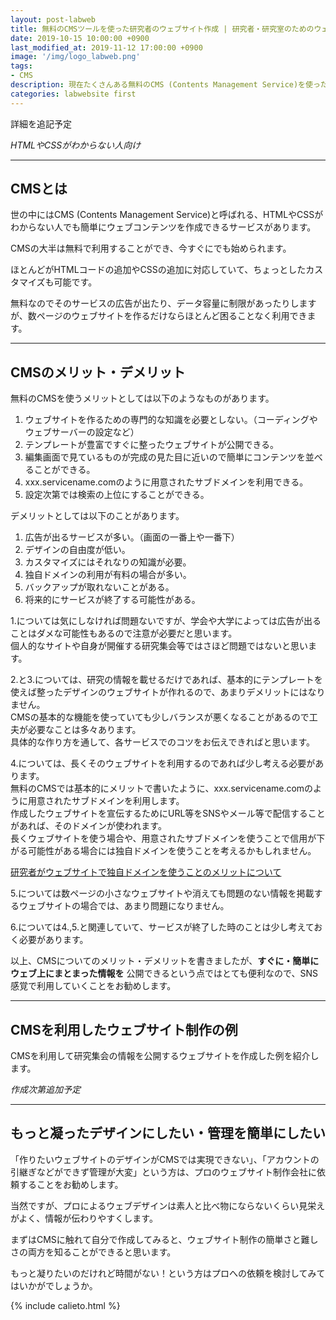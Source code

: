 ```yaml
---
layout: post-labweb
title: 無料のCMSツールを使った研究者のウェブサイト作成 | 研究者・研究室のためのウェブサイト制作
date: 2019-10-15 10:00:00 +0900
last_modified_at: 2019-11-12 17:00:00 +0900
image: '/img/logo_labweb.png'
tags:
- CMS
description: 現在たくさんある無料のCMS (Contents Management Service)を使った研究者のためのウェブサイト作成について。
categories: labwebsite first
---
```


詳細を追記予定

*HTMLやCSSがわからない人向け*

___

## CMSとは

世の中にはCMS (Contents Management Service)と呼ばれる、HTMLやCSSがわからない人でも簡単にウェブコンテンツを作成できるサービスがあります。

CMSの大半は無料で利用することができ、今すぐにでも始められます。

ほとんどがHTMLコードの追加やCSSの追加に対応していて、ちょっとしたカスタマイズも可能です。

無料なのでそのサービスの広告が出たり、データ容量に制限があったりしますが、数ページのウェブサイトを作るだけならほとんど困ることなく利用できます。

___

## CMSのメリット・デメリット

無料のCMSを使うメリットとしては以下のようなものがあります。

1. ウェブサイトを作るための専門的な知識を必要としない。（コーディングやウェブサーバーの設定など）
2. テンプレートが豊富ですぐに整ったウェブサイトが公開できる。
3. 編集画面で見ているものが完成の見た目に近いので簡単にコンテンツを並べることができる。
4. xxx.servicename.comのように用意されたサブドメインを利用できる。
5. 設定次第では検索の上位にすることができる。

デメリットとしては以下のことがあります。

1. 広告が出るサービスが多い。（画面の一番上や一番下）
2. デザインの自由度が低い。
3. カスタマイズにはそれなりの知識が必要。
4. 独自ドメインの利用が有料の場合が多い。
5. バックアップが取れないことがある。
6. 将来的にサービスが終了する可能性がある。

1.については気にしなければ問題ないですが、学会や大学によっては広告が出ることはダメな可能性もあるので注意が必要だと思います。  
個人的なサイトや自身が開催する研究集会等ではさほど問題ではないと思います。

2.と3.については、研究の情報を載せるだけであれば、基本的にテンプレートを使えば整ったデザインのウェブサイトが作れるので、あまりデメリットにはなりません。  
CMSの基本的な機能を使っていても少しバランスが悪くなることがあるので工夫が必要なことは多々あります。  
具体的な作り方を通して、各サービスでのコツをお伝えできればと思います。

4.については、長くそのウェブサイトを利用するのであれば少し考える必要があります。  
無料のCMSでは基本的にメリットで書いたように、xxx.servicename.comのように用意されたサブドメインを利用します。  
作成したウェブサイトを宣伝するためにURL等をSNSやメール等で配信することがあれば、そのドメインが使われます。  
長くウェブサイトを使う場合や、用意されたサブドメインを使うことで信用が下がる可能性がある場合には独自ドメインを使うことを考えるかもしれません。  

[研究者がウェブサイトで独自ドメインを使うことのメリットについて]()

5.については数ページの小さなウェブサイトや消えても問題のない情報を掲載するウェブサイトの場合では、あまり問題になりません。

6.については4.,5.と関連していて、サービスが終了した時のことは少し考えておく必要があります。

以上、CMSについてのメリット・デメリットを書きましたが、**すぐに・簡単にウェブ上にまとまった情報を** 公開できるという点ではとても便利なので、SNS感覚で利用していくことをお勧めします。

___

## CMSを利用したウェブサイト制作の例

CMSを利用して研究集会の情報を公開するウェブサイトを作成した例を紹介します。

*作成次第追加予定*

___

## もっと凝ったデザインにしたい・管理を簡単にしたい

「作りたいウェブサイトのデザインがCMSでは実現できない」、「アカウントの引継ぎなどができず管理が大変」という方は、プロのウェブサイト制作会社に依頼することをお勧めします。

当然ですが、プロによるウェブデザインは素人と比べ物にならないくらい見栄えがよく、情報が伝わりやすくします。

まずはCMSに触れて自分で作成してみると、ウェブサイト制作の簡単さと難しさの両方を知ることができると思います。

もっと凝りたいのだけれど時間がない！という方はプロへの依頼を検討してみてはいかがでしょうか。

{% include calieto.html %}
